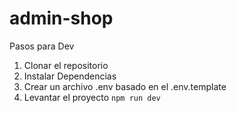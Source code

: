 # admin-shop

Pasos para Dev

1. Clonar el repositorio
2. Instalar Dependencias
3. Crear un archivo .env basado en el .env.template
4. Levantar el proyecto `npm run dev`
